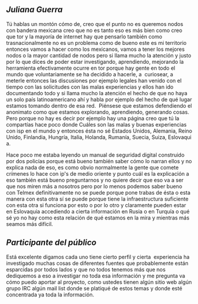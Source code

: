 ## _Juliana Guerra_ ## 
Tú hablas un montón cómo de, creo que el punto no es queremos nodos con bandera mexicana creo que no es tanto eso es más bien como creo que tor y la mayoría de internet hay que pensarlo también como trasnacionalmente no es un problema como de bueno este es mi territorio entonces vamos a hacer como los mexicanos, vamos a tener los mejores nodos o la mayor cantidad de nodos pero si llama mucho la atención y justo por lo que dices de poder estar investigando, aprendiendo, mejorando la herramienta efectivamente ocurre en tor porque hay gente en todo el mundo que voluntariamente se ha decidido a hacerle, a  curiosear, a meterle entonces las discusiones por ejemplo legales han venido con el tiempo con las solicitudes con las malas experiencias y ellos han ido documentando todo y si llama mucho la atención el hecho de que no haya un solo país latinoamericano ahí y habla por ejemplo del hecho de qué lugar estamos tomando dentro de esa red.  Piénsese que estamos defendiendo el anonimato como que estamos explorando, aprendiendo, generando cosas. Pero porque no hay es decir por ejemplo hay una página creo que tú la compartías hace poco donde Cuáles son las malas y buenas experiencias con isp en el mundo y entonces ésta no sé Estados Unidos, Alemania, Reino Unido, Finlandia, Hungría, Italia, Holanda, Rumanía, Suecia, Suiza, Eslovaquia. 

Hace poco me estaba leyendo un manual de seguridad digital construido por dos policías porque está bueno también saber cómo lo narran ellos y no explica nada de eso, es como obvio normalmente la gente que comete crímenes lo hace con ip's de medio oriente y punto cuál es la explicación a eso también está bueno preguntarnos y no quiere decir que eso va a ser que nos miren más a nosotros pero por lo menos podemos saber bueno con Telmex definitivamente no se puede porque pone trabas de ésta o esta manera con esta otra sí se puede porque tiene la infraestructura suficiente con esta otra si funciona por esto o por lo otro y claramente pueden estar en Eslovaquia accediendo a cierta información en Rusia o en Turquía o qué sé yo no hay como esta relación de qué estamos en la mira y mientras más seamos más difícil.  
## _Participante del público_ ## 
Está excelente digamos cada uno tiene cierto perfil y cierta  experiencia ha investigado muchas cosas de diferentes fuentes que probablemente están esparcidas por todos lados y que no todos tenemos más que nos dediquemos a eso a investigar no toda esa información y me pregunta va  cómo puedo aportar al proyecto, como ustedes tienen algún sitio web algún grupo IRC algún mail list donde se platiqué de estos temas y donde esté concentrada ya toda la información.